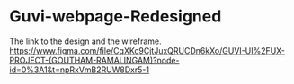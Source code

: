 # Guvi-webpage-Redesigned
The link to the design and the wireframe.
https://www.figma.com/file/CqXKc9CjtJuxQRUCDn6kXo/GUVI-UI%2FUX-PROJECT-(GOUTHAM-RAMALINGAM)?node-id=0%3A1&t=npRxVmB2RUW8Dxr5-1
